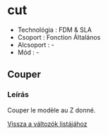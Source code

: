 # cut

* Technológia : FDM & SLA
* Csoport : Fonction Általános
* Alcsoport : -
* Mód : -

## Couper

### Leírás

Couper le modèle au Z donné.

[Vissza a változók listájához](variable_list.md)

